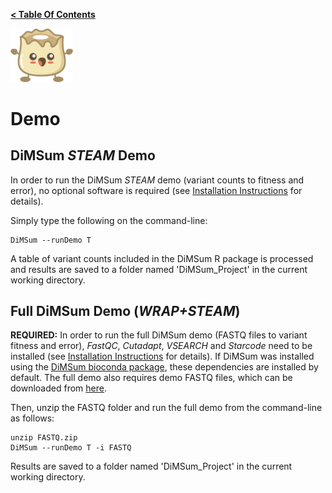 **[< Table Of Contents](https://github.com/lehner-lab/DiMSum#table-of-contents)**
<p align="left">
  <img src="../Dumpling.png" width="100">
</p>

# Demo

## DiMSum _STEAM_ Demo

In order to run the DiMSum _STEAM_ demo (variant counts to fitness and error), no optional software is required (see [Installation Instructions](INSTALLATION.md) for details).

Simply type the following on the command-line:
```
DiMSum --runDemo T
```
A table of variant counts included in the DiMSum R package is processed and results are saved to a folder named 'DiMSum_Project' in the current working directory. 

## Full DiMSum Demo (_WRAP+STEAM_)

**REQUIRED:** In order to run the full DiMSum demo (FASTQ files to variant fitness and error), _FastQC_, _Cutadapt_, _VSEARCH_ and _Starcode_ need to be installed (see [Installation Instructions](INSTALLATION.md) for details). If DiMSum was installed using the [DiMSum bioconda package](https://anaconda.org/bioconda/r-dimsum), these dependencies are installed by default. The full demo also requires demo FASTQ files, which can be downloaded from [here](https://www.dropbox.com/s/633skyevl49i0ts/FASTQ.zip?dl=0).

Then, unzip the FASTQ folder and run the full demo from the command-line as follows:
```
unzip FASTQ.zip
DiMSum --runDemo T -i FASTQ
```
Results are saved to a folder named 'DiMSum_Project' in the current working directory.

